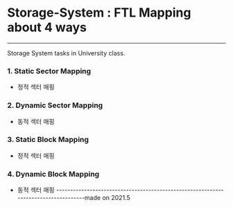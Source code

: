 # Storage-System : FTL Mapping about 4 ways
-----------------------------------------------------------------------------------
Storage System tasks in University class.

### 1. Static Sector Mapping
 - 정적 섹터 매핑
### 2. Dynamic Sector Mapping
 - 동적 섹터 매핑
### 3. Static Block Mapping
 - 정적 섹터 매핑
### 4. Dynamic Block Mapping
 - 동적 섹터 매핑
------------------------------------------------------------------------------------made on 2021.5
